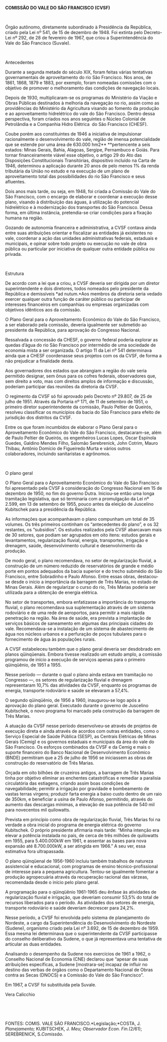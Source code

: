 **COMISSÃO DO VALE DO SÃO FRANCISCO (CVSF)**

 

Órgão autônomo, diretamente subordinado à Presidência da República,
criado pela Lei nº 541, de 15 de dezembro de 1948. Foi extinta pelo
Decreto-Lei nº 292, de 28 de fevereiro de 1967, que criou a
Superintendência do Vale do São Francisco (Suvale).

 

Antecedentes

Durante a segunda metade do século XIX, foram feitas várias tentativas
governamentais de aproveitamento do rio São Francisco. Nos anos, de
1861, 1868, 1879 e 1883, por exemplo, foram nomeadas comissões com o
objetivo de promover o melhoramento das condições de navegação locais.

Depois de 1930, multiplicaram-se os programas do Ministério da Viação e
Obras Públicas destinados à melhoria da navegação no rio, assim como as
providências do Ministério da Agricultura visando ao fomento da produção
e ao aproveitamento hidrelétrico do vale do São Francisco. Dentro dessa
perspectiva, foram criados nos anos seguintes o Núcleo Colonial de
Petrolândia e a Companhia Hidro Elétrica  do São Francisco (CHESF).

Coube porém aos constituintes de 1946 a iniciativa de impulsionar
racionalmente o desenvolvimento do vale, região de imensa potencialidade
que se estende por uma área de 630.000 hm2** **pertencente a seis
estados: Minas Gerais, Bahia, Alagoas, Sergipe, Pernambuco e Goiás. Para
tornar financeiramente viável esse objetivo, o artigo 29 do Ato das
Disposições Constitucionais Transitórias, dispositivo incluído na Carta
de 1946, determinou a aplicação durante 20 anos de pelo menos 1% da
renda tributária da União no estudo e na execução de um plano de
aproveitamento total das possibilidades do rio São Francisco e seus
afluentes.

Dois anos mais tarde, ou seja, em 1948, foi criada a Comissão do Vale do
São Francisco, com o encargo de elaborar e coordenar a execução desse
plano, visando à distribuição das águas, à utilização do potencial
hidrelétrico e à modernização dos transportes do São Francisco. Dessa
forma, em última instância, pretendia-se criar condições para a fixação
humana na região.

Gozando de autonomia financeira e administrativa, a CVSF contava ainda
entre suas atribuições orientar e fiscalizar as entidades já existentes
no vale, coordenar a ação das unidades administrativas federais,
estaduais e municipais, e opinar sobre todo projeto ou execução no vale
de obra pública ou particular por iniciativa de qualquer outra entidade
pública ou privada.

 

Estrutura

De acordo com a lei que a criou, a CVSF deveria ser dirigida por um
diretor  superintendente e dois diretores, todos nomeados pelo
presidente da República e demissíveis *ad nutum.*Aos membros da
diretoria seria vedado exercer qualquer outra função de caráter público
ou participar de interesses financeiros em companhias ou empresas
organizadas com objetivos idênticos aos da comissão.

O Plano Geral para o Aproveitamento Econômico do Vale do São Francisco,
a ser elaborado pela comissão, deveria igualmente ser submetido ao
presidente da República, para aprovação do Congresso Nacional.

Ressalvada a concessão da CHESF, o governo federal poderia explorar as
quedas d’água do rio São Francisco por intermédio de uma sociedade de
economia mista a ser organizada. O artigo 11 da Lei nº 541 determinava
ainda que a CHESF coordenasse seus projetos com os da CVSF, de forma a
não prejudicar a finalidade desta.

Aos governadores dos estados que abrangiam a região do vale seria
permitido designar, sem ônus para os cofres federais, observadores que,
sem direito a voto, mas com direitos amplos de informação e discussão,
poderiam participar das reuniões da diretoria da CVSF.

O regimento da CVSF só foi aprovado pelo Decreto nº 29.807, de 25 de
julho de 1951. Através da Portaria nº 171, de 11 de setembro de 1951, o
primeiro diretor superintendente da comissão, Paulo Peltier de Queirós,
resolveu classificar os municípios da bacia do São Francisco para efeito
de jurisdição dos distritos da CVSF.

Entre os que foram incumbidos de elaborar o Plano Geral para o
Aproveitamento Econômico do Vale do São Francisco, destacaram-se, além
de Paulo Peltier de Queirós, os engenheiros Lucas Lopes, Oscar Espínola
Guedes, Galdino Mendes Filho, Salomão Serebrenick, John Cotrim, Mauro
Thibau, Antônio Domício de Figueiredo Murta e vários outros
colaboradores, incluindo sanitaristas e agrônomos.

 

O plano geral

O Plano Geral para o Aproveitamento Econômico do Vale do São Francisco
foi apresentado pela CVSF à consideração do Congresso Nacional em 15 de
dezembro de 1950, no fim do governo Dutra. Iniciou-se então uma longa
tramitação legislativa, que só terminaria com a promulgação da Lei nº
2.599, em 13 de setembro de 1955, pouco antes da eleição de Juscelino
Kubitschek para a presidência da República.

As informações que acompanhavam o plano compunham um total de 35
volumes. Os três primeiros continham os “antecedentes do plano”, e os 32
restantes, os “subsídios”. Os estudos realizados pela CVSF abarcavam
mais de 30 setores, que podiam ser agrupados em oito itens: estudos
gerais e levantamentos, regularização fluvial, energia, transportes,
irrigação e drenagem, saúde, desenvolvimento cultural e desenvolvimento
da produção.

De modo geral, o plano recomendava, no setor de regularização fluvial, a
construção de um número reduzido de reservatórios de grande e médio
porte em pontos adequados da bacia superior e do trecho submédio do São
Francisco, entre Sobradinho e Paulo Afonso. Entre essas obras,
destacou-se desde o início a importância da barragem de Três Marias, no
estado de Minas Gerais. Além de regularizar o curso do rio, Três Marias
poderia ser utilizada para a obtenção de energia elétrica.

No setor de transportes, embora enfatizasse a importância do transporte
fluvial, o plano recomendava sua suplementação através de um sistema
rodoviário e de uma rede de aeroportos, para permitir a mais rápida
penetração na região. Na área de saúde, era prevista a implantação de
serviços básicos de saneamento em algumas das principais cidades do
vale. Recomendava-se a instalação de um sistema de abastecimento de água
nos núcleos urbanos e a perfuração de poços tubulares para o
fornecimento de água às populações rurais.

A CVSF estabeleceu também que o plano geral deveria ser desdobrado em
planos qüinqüenais. Embora tivesse realizado um estudo amplo, a comissão
programou de início a execução de serviços apenas para o primeiro
qüinqüênio, de 1951 a 1955.

Nesse período — durante o qual o plano ainda estava em tramitação no
Congresso —, os setores de regularização fluvial e drenagem
representaram 10,7% das atividades da CVSF, enquanto os programas de
energia, transporte rodoviário e saúde se elevaram a 57,4%.

O segundo qüinqüênio, de 1956 a 1960, inaugurou-se logo após a aprovação
do plano geral. Executado durante o governo de Juscelino Kubitschek, o
novo programa foi marcado pela construção da barragem de Três Marias.

A atuação da CVSF nesse período desenvolveu-se através de projetos de
execução direta e ainda através de acordos com outras entidades, como o
Serviço Especial de Saúde Pública (SESP), as Centrais Elétricas de Minas
Gerais (Cemig) e os governos estaduais e municipais da área do vale do
São Francisco. Os esforços combinados da CVSF e da Cemig e mais o
suporte financeiro do Banco Nacional de Desenvolvimento Econômico (BNDE)
permitiram que a 25 de julho de 1956 se iniciassem as obras de
construção do reservatório de Três Marias.

Orçada em oito bilhões de cruzeiros antigos, a barragem de Três Marias
tinha por objetivo eliminar as enchentes catastróficas e remediar a
paralisia circulatória das estiagens, criando assim boas condições de
navegabilidade; permitir a irrigação por gravidade e bombeamento de
vastas terras virgens; produzir farta energia a baixo custo dentro de um
raio de 350km, e beneficiar a usina de Paulo Afonso, permitindo, através
do aumento das descargas mínimas, a elevação de sua potência de 540 mil
para novecentos mil quilowatts.

Prevista em princípio como obra de regularização fluvial, Três Marias
foi na verdade a obra inicial do programa de energia elétrica do governo
Kubitschek. O próprio presidente afirmaria mais tarde: “Minha intenção
era elevar a potência instalada no país, de cerca de três milhões de
quilowatts em 1955, para 5.400.000kW em 1961, e assentar as bases para
nova expansão até 8.700.000kW, a ser atingida em 1966.” A seu ver, essa
estimativa fora ultrapassada.

O plano qüinqüenal de 1956-1960 incluiu também trabalhos de natureza
assistencial e educacional, com programas de ensino técnico-profissional
de interesse para a pequena agricultura. Tentou-se igualmente fomentar a
produção agropecuária através da recuperação racional das várzeas,
recomendada desde o início pelo plano geral.

A programação para o qüinqüênio 1961-1965 deu ênfase às atividades de
regularização fluvial e irrigação, que deveriam consumir 53,5% do total
de recursos liberados para o período. As atividades dos setores de
energia, transporte rodoviário e saúde deveriam decrescer para 24,2%.

Nesse período, a CVSF foi envolvida pelo sistema de planejamento do
Nordeste, a cargo da Superintendência do Desenvolvimento do Nordeste
(Sudene), organismo criado pela Lei nº 3.692, de 15 de dezembro de 1959.
Essa mesma lei determinava que o superintendente da CVSF participasse do
conselho deliberativo da Sudene, o que já representava uma tentativa de
articular as duas entidades.

Analisando o desempenho da Sudene nos exercícios de 1961 a 1962, o
Conselho Nacional de Economia (CNE) declarou que “apesar de suas
atribuições específicas, a Sudene [mostrara-se] incapaz de influir no
destino das verbas de órgãos como o Departamento Nacional de Obras
contra as Secas (DNOCS) e a Comissão do Vale do São Francisco”.

Em 1967, a CVSF foi substituída pela Suvale.

Vera Calicchio

 

 

FONTES: COMIS. VALE SÃO FRANCISCO.*Legislação;*COSTA, J. *Planejamento;*
KUBITSCHEK, J. *Meu; Observador Econ. Fin.*(2/61); SEREBRENICK,
S.*Comissão.*

 
